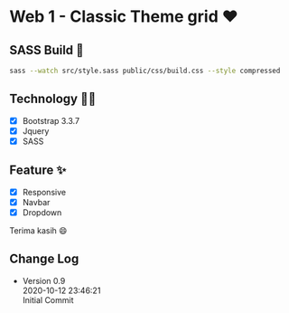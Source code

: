 # Web 1 - Classic Theme grid ❤️

## SASS Build 🔧
```bash
sass --watch src/style.sass public/css/build.css --style compressed
```

## Technology 👨‍💻
- [x] Bootstrap 3.3.7
- [x] Jquery
- [x] SASS

## Feature ✨
- [x] Responsive
- [x] Navbar
- [x] Dropdown

Terima kasih 😄

## Change Log
- Version 0.9\
    2020-10-12 23:46:21\
    Initial Commit
